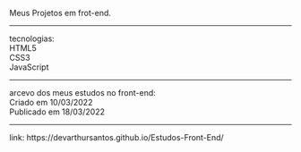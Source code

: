 Meus Projetos em frot-end.<br>

<hr />
tecnologias:<br>
   HTML5<br>
   CSS3<br>
   JavaScript<br>
<hr />
arcevo dos meus estudos no front-end:<br>
   Criado em 10/03/2022<br>
   Publicado em 18/03/2022<br>
<hr />
link: https://devarthursantos.github.io/Estudos-Front-End/
